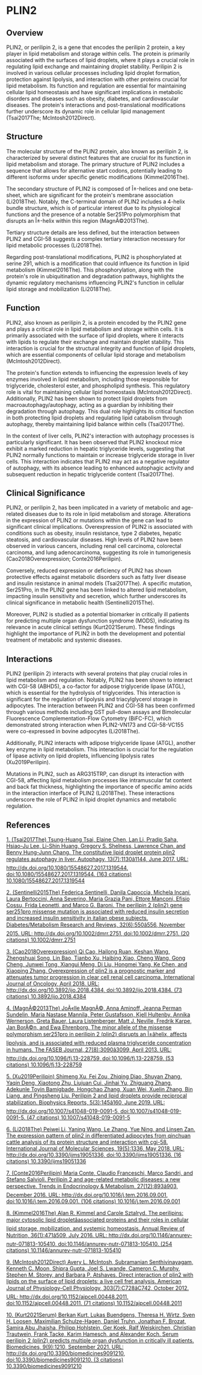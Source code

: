 # PLIN2

## Overview
PLIN2, or perilipin 2, is a gene that encodes the perilipin 2 protein, a key player in lipid metabolism and storage within cells. The protein is primarily associated with the surfaces of lipid droplets, where it plays a crucial role in regulating lipid exchange and maintaining droplet stability. Perilipin 2 is involved in various cellular processes including lipid droplet formation, protection against lipolysis, and interaction with other proteins crucial for lipid metabolism. Its function and regulation are essential for maintaining cellular lipid homeostasis and have significant implications in metabolic disorders and diseases such as obesity, diabetes, and cardiovascular diseases. The protein's interactions and post-translational modifications further underscore its dynamic role in cellular lipid management (Tsai2017The; McIntosh2012Direct).

## Structure
The molecular structure of the PLIN2 protein, also known as perilipin 2, is characterized by several distinct features that are crucial for its function in lipid metabolism and storage. The primary structure of PLIN2 includes a sequence that allows for alternative start codons, potentially leading to different isoforms under specific genetic modifications (Kimmel2016The). 

The secondary structure of PLIN2 is composed of Î±-helices and one beta-sheet, which are significant for the protein's membrane association (Li2018The). Notably, the C-terminal domain of PLIN2 includes a 4-helix bundle structure, which is of particular interest due to its physiological functions and the presence of a notable Ser251Pro polymorphism that disrupts an Î±-helix within this region (MagnÃ©2013The).

Tertiary structure details are less defined, but the interaction between PLIN2 and CGI-58 suggests a complex tertiary interaction necessary for lipid metabolic processes (Li2018The).

Regarding post-translational modifications, PLIN2 is phosphorylated at serine 291, which is a modification that could influence its function in lipid metabolism (Kimmel2016The). This phosphorylation, along with the protein's role in ubiquitination and degradation pathways, highlights the dynamic regulatory mechanisms influencing PLIN2's function in cellular lipid storage and mobilization (Li2018The).

## Function
PLIN2, also known as perilipin 2, is a protein encoded by the PLIN2 gene and plays a critical role in lipid metabolism and storage within cells. It is primarily associated with the surface of lipid droplets, where it interacts with lipids to regulate their exchange and maintain droplet stability. This interaction is crucial for the structural integrity and function of lipid droplets, which are essential components of cellular lipid storage and metabolism (McIntosh2012Direct).

The protein's function extends to influencing the expression levels of key enzymes involved in lipid metabolism, including those responsible for triglyceride, cholesterol ester, and phospholipid synthesis. This regulatory role is vital for maintaining cellular lipid homeostasis (McIntosh2012Direct). Additionally, PLIN2 has been shown to protect lipid droplets from macroautophagy/autophagy, acting as a guardian by inhibiting their degradation through autophagy. This dual role highlights its critical function in both protecting lipid droplets and regulating lipid catabolism through autophagy, thereby maintaining lipid balance within cells (Tsai2017The).

In the context of liver cells, PLIN2's interaction with autophagy processes is particularly significant. It has been observed that PLIN2 knockout mice exhibit a marked reduction in hepatic triglyceride levels, suggesting that PLIN2 normally functions to maintain or increase triglyceride storage in liver cells. This interaction indicates that PLIN2 may act as a negative regulator of autophagy, with its absence leading to enhanced autophagic activity and subsequent reduction in hepatic triglyceride content (Tsai2017The).

## Clinical Significance
PLIN2, or perilipin 2, has been implicated in a variety of metabolic and age-related diseases due to its role in lipid metabolism and storage. Alterations in the expression of PLIN2 or mutations within the gene can lead to significant clinical implications. Overexpression of PLIN2 is associated with conditions such as obesity, insulin resistance, type 2 diabetes, hepatic steatosis, and cardiovascular diseases. High levels of PLIN2 have been observed in various cancers, including renal cell carcinoma, colorectal carcinoma, and lung adenocarcinoma, suggesting its role in tumorigenesis (Cao2018Overexpression; Conte2016Perilipin).

Conversely, reduced expression or deficiency of PLIN2 has shown protective effects against metabolic disorders such as fatty liver disease and insulin resistance in animal models (Tsai2017The). A specific mutation, Ser251Pro, in the PLIN2 gene has been linked to altered lipid metabolism, impacting insulin sensitivity and secretion, which further underscores its clinical significance in metabolic health (Sentinelli2015The).

Moreover, PLIN2 is studied as a potential biomarker in critically ill patients for predicting multiple organ dysfunction syndrome (MODS), indicating its relevance in acute clinical settings (Kurt2021Serum). These findings highlight the importance of PLIN2 in both the development and potential treatment of metabolic and systemic diseases.

## Interactions
PLIN2 (perilipin 2) interacts with several proteins that play crucial roles in lipid metabolism and regulation. Notably, PLIN2 has been shown to interact with CGI-58 (ABHD5), a co-factor for adipose triglyceride lipase (ATGL), which is essential for the hydrolysis of triglycerides. This interaction is significant for the regulation of lipolysis and triacylglycerol storage in adipocytes. The interaction between PLIN2 and CGI-58 has been confirmed through various methods including GST pull-down assays and Bimolecular Fluorescence Complementation-Flow Cytometry (BiFC-FC), which demonstrated strong interaction when PLIN2-VN173 and CGI-58-VC155 were co-expressed in bovine adipocytes (Li2018The).

Additionally, PLIN2 interacts with adipose triglyceride lipase (ATGL), another key enzyme in lipid metabolism. This interaction is crucial for the regulation of lipase activity on lipid droplets, influencing lipolysis rates (Xu2019Perilipin).

Mutations in PLIN2, such as ARG315TRP, can disrupt its interaction with CGI-58, affecting lipid metabolism processes like intramuscular fat content and back fat thickness, highlighting the importance of specific amino acids in the interaction interface of PLIN2 (Li2018The). These interactions underscore the role of PLIN2 in lipid droplet dynamics and metabolic regulation.


## References


[1. (Tsai2017The) Tsung-Huang Tsai, Elaine Chen, Lan Li, Pradip Saha, Hsiao-Ju Lee, Li-Shin Huang, Gregory S. Shelness, Lawrence Chan, and Benny Hung-Junn Chang. The constitutive lipid droplet protein plin2 regulates autophagy in liver. Autophagy, 13(7):1130â1144, June 2017. URL: http://dx.doi.org/10.1080/15548627.2017.1319544, doi:10.1080/15548627.2017.1319544. (163 citations) 10.1080/15548627.2017.1319544](https://doi.org/10.1080/15548627.2017.1319544)

[2. (Sentinelli2015The) Federica Sentinelli, Danila Capoccia, Michela Incani, Laura Bertoccini, Anna Severino, Maria Grazia Pani, Ettore Manconi, Efisio Cossu, Frida Leonetti, and Marco G. Baroni. The perilipin 2 (plin2) gene ser251pro missense mutation is associated with reduced insulin secretion and increased insulin sensitivity in italian obese subjects. Diabetes/Metabolism Research and Reviews, 32(6):550â556, November 2015. URL: http://dx.doi.org/10.1002/dmrr.2751, doi:10.1002/dmrr.2751. (20 citations) 10.1002/dmrr.2751](https://doi.org/10.1002/dmrr.2751)

[3. (Cao2018Overexpression) Qi Cao, Hailong Ruan, Keshan Wang, Zhengshuai Song, Lin Bao, Tianbo Xu, Haibing Xiao, Cheng Wang, Gong Cheng, Junwei Tong, Xiangui Meng, Di Liu, Hongmei Yang, Ke Chen, and Xiaoping Zhang. Overexpression of plin2 is a prognostic marker and attenuates tumor progression in clear cell renal cell carcinoma. International Journal of Oncology, April 2018. URL: http://dx.doi.org/10.3892/ijo.2018.4384, doi:10.3892/ijo.2018.4384. (73 citations) 10.3892/ijo.2018.4384](https://doi.org/10.3892/ijo.2018.4384)

[4. (MagnÃ©2013The) JoÃ«lle MagnÃ©, Anna Aminoff, Jeanna Perman Sundelin, Maria Nastase Mannila, Peter Gustafsson, Kjell Hultenby, Annika Wernerson, Greta Bauer, Laura Listenberger, Matt J. Neville, Fredrik Karpe, Jan BorÃ©n, and Ewa Ehrenborg. The minor allele of the missense polymorphism ser251pro in perilipin 2 (plin2) disrupts an Î±âhelix, affects lipolysis, and is associated with reduced plasma triglyceride concentration in humans. The FASEB Journal, 27(8):3090â3099, April 2013. URL: http://dx.doi.org/10.1096/fj.13-228759, doi:10.1096/fj.13-228759. (53 citations) 10.1096/fj.13-228759](https://doi.org/10.1096/fj.13-228759)

[5. (Xu2019Perilipin) Shimeng Xu, Fei Zou, Zhiqing Diao, Shuyan Zhang, Yaqin Deng, Xiaotong Zhu, Liujuan Cui, Jinhai Yu, Zhiguang Zhang, Adekunle Toyin Bamigbade, Hongchao Zhang, Xuan Wei, Xuelin Zhang, Bin Liang, and Pingsheng Liu. Perilipin 2 and lipid droplets provide reciprocal stabilization. Biophysics Reports, 5(3):145â160, June 2019. URL: http://dx.doi.org/10.1007/s41048-019-0091-5, doi:10.1007/s41048-019-0091-5. (47 citations) 10.1007/s41048-019-0091-5](https://doi.org/10.1007/s41048-019-0091-5)

[6. (Li2018The) Peiwei Li, Yaning Wang, Le Zhang, Yue Ning, and Linsen Zan. The expression pattern of plin2 in differentiated adipocytes from qinchuan cattle analysis of its protein structure and interaction with cgi-58. International Journal of Molecular Sciences, 19(5):1336, May 2018. URL: http://dx.doi.org/10.3390/ijms19051336, doi:10.3390/ijms19051336. (16 citations) 10.3390/ijms19051336](https://doi.org/10.3390/ijms19051336)

[7. (Conte2016Perilipin) Maria Conte, Claudio Franceschi, Marco Sandri, and Stefano Salvioli. Perilipin 2 and age-related metabolic diseases: a new perspective. Trends in Endocrinology &amp; Metabolism, 27(12):893â903, December 2016. URL: http://dx.doi.org/10.1016/j.tem.2016.09.001, doi:10.1016/j.tem.2016.09.001. (106 citations) 10.1016/j.tem.2016.09.001](https://doi.org/10.1016/j.tem.2016.09.001)

[8. (Kimmel2016The) Alan R. Kimmel and Carole Sztalryd. The perilipins: major cytosolic lipid dropletâassociated proteins and their roles in cellular lipid storage, mobilization, and systemic homeostasis. Annual Review of Nutrition, 36(1):471â509, July 2016. URL: http://dx.doi.org/10.1146/annurev-nutr-071813-105410, doi:10.1146/annurev-nutr-071813-105410. (254 citations) 10.1146/annurev-nutr-071813-105410](https://doi.org/10.1146/annurev-nutr-071813-105410)

[9. (McIntosh2012Direct) Avery L. McIntosh, Subramanian Senthivinayagam, Kenneth C. Moon, Shipra Gupta, Joel S. Lwande, Cameron C. Murphy, Stephen M. Storey, and Barbara P. Atshaves. Direct interaction of plin2 with lipids on the surface of lipid droplets: a live cell fret analysis. American Journal of Physiology-Cell Physiology, 303(7):C728âC742, October 2012. URL: http://dx.doi.org/10.1152/ajpcell.00448.2011, doi:10.1152/ajpcell.00448.2011. (71 citations) 10.1152/ajpcell.00448.2011](https://doi.org/10.1152/ajpcell.00448.2011)

[10. (Kurt2021Serum) Berkan Kurt, Lukas Buendgens, Theresa H. Wirtz, Sven H. Loosen, Maximilian Schulze-Hagen, Daniel Truhn, Jonathan F. Brozat, Samira Abu Jhaisha, Philipp Hohlstein, Ger Koek, Ralf Weiskirchen, Christian Trautwein, Frank Tacke, Karim Hamesch, and Alexander Koch. Serum perilipin 2 (plin2) predicts multiple organ dysfunction in critically ill patients. Biomedicines, 9(9):1210, September 2021. URL: http://dx.doi.org/10.3390/biomedicines9091210, doi:10.3390/biomedicines9091210. (3 citations) 10.3390/biomedicines9091210](https://doi.org/10.3390/biomedicines9091210)